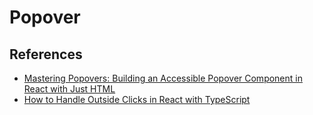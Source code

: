 # Popover

## References

- [Mastering Popovers: Building an Accessible Popover Component in React with Just HTML](https://medium.com/@iambharathpadhu/mastering-popovers-building-an-accessible-popover-component-in-react-with-just-html-a6e95c0be2fb)
- [How to Handle Outside Clicks in React with TypeScript](https://dev.to/rashed_iqbal/how-to-handle-outside-clicks-in-react-with-typescript-4lmc)
